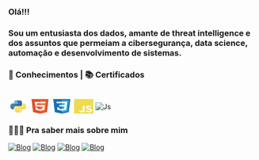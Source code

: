 ### Olá!!! 
### Sou um entusiasta dos dados, amante de threat intelligence e dos assuntos que permeiam a cibersegurança, data science, automação e desenvolvimento de sistemas. 

### 🧠 Conhecimentos | 📚 Certificados
<div style="display: inline_block"><br>
  <img align="center" alt="Python" height="30" width="40" src="https://raw.githubusercontent.com/devicons/devicon/master/icons/python/python-original.svg">
  <img align="center" alt="HTML" height="30" width="40" src="https://raw.githubusercontent.com/devicons/devicon/master/icons/html5/html5-original.svg">
  <img align="center" alt="CSS" height="30" width="40" src="https://raw.githubusercontent.com/devicons/devicon/master/icons/css3/css3-original.svg">
  <img align="center" alt="Js" height="30" width="40" src="https://raw.githubusercontent.com/devicons/devicon/master/icons/javascript/javascript-plain.svg">
  <img align="center" alt="Js" height="30" width="40" src="https://cdn.jsdelivr.net/gh/devicons/devicon/icons/vscode/vscode-original-wordmark.svg"
  <img align="center" alt="Js" height="30" width="40" src=""
</div>

### 🙋🏻‍♂️ Pra saber mais sobre mim 

[![Blog](https://img.shields.io/badge/LinkedIn-0077B5?style=for-the-badge&logo=linkedin&logoColor=white)](https://www.linkedin.com/in/gabriel-rodrigues-ferreira-164b89101/)
[![Blog](https://img.shields.io/badge/Credly-FF6B00.svg?style=for-the-badge&logo=Credly&logoColor=white)](https://www.credly.com/users/gabriel-rodrigues-ferreira)
[![Blog](https://img.shields.io/badge/Instagram-E4405F?style=for-the-badge&logo=instagram&logoColor=white)](https://instagram.com/gab.rodriguesmusic?utm_source=qr&igshid=ZDc4ODBmNjlmNQ%3D%3D )
[![Blog](https://img.shields.io/badge/Gmail-D14836?style=for-the-badge&logo=gmail&logoColor=white)](mailto:gabrielrf.art@gmail.com)
